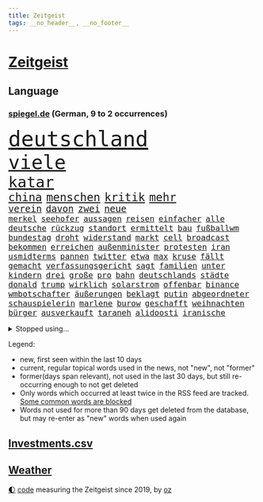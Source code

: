 ```yaml
---
title: Zeitgeist
tags: __no_header__, __no_footer__
---
```


# [Zeitgeist](https://oliz.io/zeitgeist/)

## Language

<h3><a href="https://www.spiegel.de" target="_blank">spiegel.de</a> (German, 9 to 2 occurrences)</h3>
<p style="font-family:monospace">
<span style="font-size:32pt"><a href="news_links.html#deutschland" class="current">deutschland</a></span>
<br>
<span style="font-size:29pt"><a href="news_links.html#viele" class="current">viele</a></span>
<br>
<span style="font-size:23pt"><a href="news_links.html#katar" class="current">katar</a></span>
<br>
<span style="font-size:17pt"><a href="news_links.html#china" class="current">china</a></span>
<span style="font-size:17pt"><a href="news_links.html#menschen" class="current">menschen</a></span>
<span style="font-size:17pt"><a href="news_links.html#kritik" class="current">kritik</a></span>
<span style="font-size:17pt"><a href="news_links.html#mehr" class="current">mehr</a></span>
<br>
<span style="font-size:14pt"><a href="news_links.html#verein" class="current">verein</a></span>
<span style="font-size:14pt"><a href="news_links.html#davon" class="current">davon</a></span>
<span style="font-size:14pt"><a href="news_links.html#zwei" class="current">zwei</a></span>
<span style="font-size:14pt"><a href="news_links.html#neue" class="current">neue</a></span>
<br>
<span style="font-size:12pt"><a href="news_links.html#merkel" class="current">merkel</a></span>
<span style="font-size:12pt"><a href="news_links.html#seehofer" class="new">seehofer</a></span>
<span style="font-size:12pt"><a href="news_links.html#aussagen" class="current">aussagen</a></span>
<span style="font-size:12pt"><a href="news_links.html#reisen" class="current">reisen</a></span>
<span style="font-size:12pt"><a href="news_links.html#einfacher" class="current">einfacher</a></span>
<span style="font-size:12pt"><a href="news_links.html#alle" class="current">alle</a></span>
<span style="font-size:12pt"><a href="news_links.html#deutsche" class="current">deutsche</a></span>
<span style="font-size:12pt"><a href="news_links.html#rückzug" class="current">rückzug</a></span>
<span style="font-size:12pt"><a href="news_links.html#standort" class="current">standort</a></span>
<span style="font-size:12pt"><a href="news_links.html#ermittelt" class="current">ermittelt</a></span>
<span style="font-size:12pt"><a href="news_links.html#bau" class="current">bau</a></span>
<span style="font-size:12pt"><a href="news_links.html#fußballwm" class="current">fußballwm</a></span>
<span style="font-size:12pt"><a href="news_links.html#bundestag" class="current">bundestag</a></span>
<span style="font-size:12pt"><a href="news_links.html#droht" class="current">droht</a></span>
<span style="font-size:12pt"><a href="news_links.html#widerstand" class="current">widerstand</a></span>
<span style="font-size:12pt"><a href="news_links.html#markt" class="current">markt</a></span>
<span style="font-size:12pt"><a href="news_links.html#cell" class="new">cell</a></span>
<span style="font-size:12pt"><a href="news_links.html#broadcast" class="new">broadcast</a></span>
<span style="font-size:12pt"><a href="news_links.html#bekommen" class="current">bekommen</a></span>
<span style="font-size:12pt"><a href="news_links.html#erreichen" class="current">erreichen</a></span>
<span style="font-size:12pt"><a href="news_links.html#außenminister" class="current">außenminister</a></span>
<span style="font-size:12pt"><a href="news_links.html#protesten" class="current">protesten</a></span>
<span style="font-size:12pt"><a href="news_links.html#iran" class="current">iran</a></span>
<span style="font-size:12pt"><a href="news_links.html#usmidterms" class="current">usmidterms</a></span>
<span style="font-size:12pt"><a href="news_links.html#pannen" class="current">pannen</a></span>
<span style="font-size:12pt"><a href="news_links.html#twitter" class="current">twitter</a></span>
<span style="font-size:12pt"><a href="news_links.html#etwa" class="current">etwa</a></span>
<span style="font-size:12pt"><a href="news_links.html#max" class="current">max</a></span>
<span style="font-size:12pt"><a href="news_links.html#kruse" class="current">kruse</a></span>
<span style="font-size:12pt"><a href="news_links.html#fällt" class="current">fällt</a></span>
<span style="font-size:12pt"><a href="news_links.html#gemacht" class="current">gemacht</a></span>
<span style="font-size:12pt"><a href="news_links.html#verfassungsgericht" class="current">verfassungsgericht</a></span>
<span style="font-size:12pt"><a href="news_links.html#sagt" class="current">sagt</a></span>
<span style="font-size:12pt"><a href="news_links.html#familien" class="current">familien</a></span>
<span style="font-size:12pt"><a href="news_links.html#unter" class="current">unter</a></span>
<span style="font-size:12pt"><a href="news_links.html#kindern" class="current">kindern</a></span>
<span style="font-size:12pt"><a href="news_links.html#drei" class="current">drei</a></span>
<span style="font-size:12pt"><a href="news_links.html#große" class="current">große</a></span>
<span style="font-size:12pt"><a href="news_links.html#pro" class="current">pro</a></span>
<span style="font-size:12pt"><a href="news_links.html#bahn" class="current">bahn</a></span>
<span style="font-size:12pt"><a href="news_links.html#deutschlands" class="current">deutschlands</a></span>
<span style="font-size:12pt"><a href="news_links.html#städte" class="current">städte</a></span>
<span style="font-size:12pt"><a href="news_links.html#donald" class="current">donald</a></span>
<span style="font-size:12pt"><a href="news_links.html#trump" class="current">trump</a></span>
<span style="font-size:12pt"><a href="news_links.html#wirklich" class="current">wirklich</a></span>
<span style="font-size:12pt"><a href="news_links.html#solarstrom" class="current">solarstrom</a></span>
<span style="font-size:12pt"><a href="news_links.html#offenbar" class="current">offenbar</a></span>
<span style="font-size:12pt"><a href="news_links.html#binance" class="current">binance</a></span>
<span style="font-size:12pt"><a href="news_links.html#wmbotschafter" class="new">wmbotschafter</a></span>
<span style="font-size:12pt"><a href="news_links.html#äußerungen" class="current">äußerungen</a></span>
<span style="font-size:12pt"><a href="news_links.html#beklagt" class="current">beklagt</a></span>
<span style="font-size:12pt"><a href="news_links.html#putin" class="current">putin</a></span>
<span style="font-size:12pt"><a href="news_links.html#abgeordneter" class="current">abgeordneter</a></span>
<span style="font-size:12pt"><a href="news_links.html#schauspielerin" class="current">schauspielerin</a></span>
<span style="font-size:12pt"><a href="news_links.html#marlene" class="current">marlene</a></span>
<span style="font-size:12pt"><a href="news_links.html#burow" class="new">burow</a></span>
<span style="font-size:12pt"><a href="news_links.html#geschafft" class="current">geschafft</a></span>
<span style="font-size:12pt"><a href="news_links.html#weihnachten" class="current">weihnachten</a></span>
<span style="font-size:12pt"><a href="news_links.html#bürger" class="current">bürger</a></span>
<span style="font-size:12pt"><a href="news_links.html#ausverkauft" class="current">ausverkauft</a></span>
<span style="font-size:12pt"><a href="news_links.html#taraneh" class="new">taraneh</a></span>
<span style="font-size:12pt"><a href="news_links.html#alidoosti" class="new">alidoosti</a></span>
<span style="font-size:12pt"><a href="news_links.html#iranische" class="current">iranische</a></span>
</p>
<details>
<summary>Stopped using...</summary>
<p class="former" style="font-size:12pt">
ikone(750) kraft(750) locker(750) einwohner(748) früh(748) aufgerufen(747) bernd(747) ruhe(747) coronaregeln(746) kliniken(746) menge(746) neuinfektionen(746) reiner(746) senat(746) volker(746) gesamte(745) manager(745) mitte(745) privaten(745) terroristen(745) vermuten(745) vermutlich(745) zuerst(745) bayerische(744) bundesrepublik(744) ddr(744) erinnerungen(744) hört(744) million(744) regisseur(744) schlimm(744) schwedische(744) spanier(744) trägt(744) badenwürttembergs(743) bayerns(743) erheblich(743) gemeinde(743) gemessen(743) hollywood(743) ifoinstitut(743) protestiert(743) sächsischen(743) treibt(743) alpen(742) bedeuten(742) bundesland(742) eugh(742) hongkong(742) theater(742) verfolgen(742) jörg(741) kochinstitut(741) mutmaßlich(741) provinz(741) sicherte(741) spektakulär(741) todesfälle(741) usamerikaner(741) zählen(741) anlass(740) anthony(740) bayerischen(740) cdupolitiker(740) dietmar(740) erzählen(740) kanzlerin(740) kontrolliert(740) leichen(740) rki(740) stößt(740) walter(740) ökonom(740) argumente(739) aufs(739) kapitol(739) null(739) restaurant(739) schwierigkeiten(739) siebentageinzidenz(739) teilnehmer(739) 125(738) 44(738) billionen(738) dominiert(738) englischen(738) hans(738) impfstoff(738) medikamente(738) nachricht(738) rückschlag(738) verbindung(738) voller(738) öffentlichkeit(738) demonstrationen(737) ehren(737) einzug(737) kommission(737) länge(737) schuss(737) selben(737) verspielt(737) wales(737) debüt(736) hamilton(736) leyen(736) riss(736) angerichtet(735) beachten(735) leid(735) persönlich(735) verbindet(735) verlierer(735) wären(735) trauen(734) ebenso(733) schlagzeilen(733) studien(733) störung(733) tonnen(733) trennen(733) viertelfinale(733) anteil(732) aufklären(732) bekamen(732) lieferten(732) steckte(732) entwickeln(731) festgestellt(731) beschränkungen(730) inzidenz(730) stärke(730) älteren(730) eigener(729) fortgesetzt(729) philipp(729) polnische(729) schwerem(729) ständig(729) begriff(728) jemen(728) töten(728) aktivistin(727) näher(727) porsche(727) produzieren(727) sozialdemokraten(727) spektakuläre(727) aktiv(726) gaben(726) impfkampagne(724) laufenden(724) nase(724) gesundheitsministerium(723) prognosen(723) varianten(723) antonio(722) nah(722) alexandra(721) engpässe(721) garten(721) amerikas(719) singapur(719) popstar(718) richard(718) bester(716) chats(716) training(716) trug(716) züge(716) fußballem(715) sergio(715) ungeklärt(713) produziert(712) stört(712) schützt(711) profis(710) angeboten(709) heutigen(709) uhaft(709) schock(707) bundesnetzagentur(703) mindestlohn(703) 91(701) laufbahn(699) patzt(699) ursprünglich(699) entspannt(693) palästinenser(693) strukturen(686) flog(684) leiter(658) mallorca(651) lieferketten(647) niederländer(645) diagnose(638) autobauer(628) fuhren(627) lahmgelegt(615) bein(605) kannte(604) medaille(600) universitäten(593) 15jähriger(571) lahm(571) diplomatische(568) reisenden(565) finanziert(543) afghanischen(540) trost(537) eskalierte(534) bka(533) regierungskoalition(527) dynamo(525) deutschkolumne(511) gegend(509) lehren(506) parlamentswahlen(502) flohen(501) kw(497) mangelware(495) geflüchtet(488) leichten(486) füllen(479) kilogramm(472) erobert(467) abgesehen(464) boston(461) floh(460) winde(454) gelaufen(453) oberbayern(449) amoklauf(445) komitee(443) 120(438) norwegischen(438) bedrohen(430) genervt(430) händen(420) ausfälle(416) regierte(416) zeitungsbericht(415) niedergang(414) überraschende(411) hawaii(410) staatspräsident(403) teamkollege(401) autounfall(399) gesetzentwurf(399) messe(396) fünftel(395) spiegelkorrespondent(395) landtagswahl(394) grafiken(392) anton(391) elfjährige(389) erzbischof(389) exklusiven(388) geladen(388) mehrwertsteuer(388) bedrängnis(386) millionenhöhe(386) briefe(380) einschätzungen(372) coronalage(366) weißer(366) andrang(362) ostdeutschland(358) schlimme(358) gap(357) siegerin(357) 30000(356) 41(355) beliebt(353) härte(353) rechtsextremer(353) schülerin(353) kardashian(351) baldwin(348) generationen(348) gasknappheit(347) verwehrt(345) donbass(342) 77(337) empfindliche(333) gewaltsamen(331) finnland(324) energiekonzern(323) verschiedenen(319) 87(312) verabschieden(312) eukommissionschefin(308) wiegen(306) einfaches(304) einzig(303) beamter(301) südkoreanische(300) sanitäter(299) traurige(299) organisiert(298) rennstall(298) finnlands(297) problematisch(296) audi(294) ben(293) oscar(293) sozialleistungen(293) allzu(288) stuhl(288) wolf(285) zusammenhalt(283) dj(282) mutigen(282) lebensmittelpreise(280) berichteten(279) kassel(277) spielern(276) baute(273) rio(273) vielfalt(273) spaltung(272) glanz(271) tourist(270) handelte(268) iraner(266) verweisen(266) helikopter(263) dresdner(261) pass(261) dramatischer(260) abzuwenden(259) herausgefunden(259) stuttgarter(259) experiment(257) barbara(255) philosoph(255) runter(254) abgeschnitten(252) schätzt(252) zurecht(252) verpflichtende(251) fraglich(250) schnellste(250) infolge(248) dreijährige(246) anhalten(245) weltgesundheitsorganisation(245) radprofi(244) hagelt(242) krause(242) ansprache(241) motiven(240) motiviert(240) 19jährige(239) problems(239) beschuss(236) gestärkt(235) zugesagt(233) analysen(232) drittes(232) bezahlung(230) finaleinzug(230) gebiete(228) 170(226) befanden(225) sanktionspaket(225) sportart(225) sang(223) verfolgungsjagd(222) austausch(221) hochschule(221) bargeld(219) ferne(219) h(219) beitritt(218) bundestrainerin(217) spritpreise(217) saisonende(216) greg(214) ungewiss(214) glaubten(213) monarchie(213) patrick(212) achtzigern(210) breiten(210) landung(210) drücken(209) golfer(209) klassenzimmer(209) abgeschoben(208) niedersächsischen(208) nationalelf(206) burkhard(205) leitungen(205) regie(205) leclerc(204) pole(203) rauch(203) smarten(203) wiedervereinigung(203) downsyndrom(202) frauenfußball(202) natobeitritt(200) auszugehen(199) emtitel(198) verfolgung(198) formel1rennen(197) freundinnen(197) zuflucht(197) g20(196) trauerfeier(196) fußballerinnen(195) zuschauern(195) prag(194) bauten(192) fair(192) humor(192) orientierung(192) wärmer(192) insolvenzen(191) kräften(191) riskieren(191) bühnen(190) pipelines(190) gesenkt(189) packenden(189) lehrerverbände(188) woods(188) rechenschaft(187) 46(186) fellner(185) jamal(184) kotropfen(184) nachfolgerin(184) qualifikation(183) festland(182) gewaltverbrechen(182) nicola(182) nordrheinwestfälischen(181) sammelte(181) bogen(180) ausbeutung(179) bergsteiger(178) generalstaatsanwaltschaft(177) schindler(177) verwechslung(176) arminia(175) bayreuth(173) gefährdete(173) schwedens(173) wehrmacht(172) boomt(171) erfuhr(171) mysteriösen(170) szenario(170) terrorakt(170) aufsteiger(167) brände(167) dänische(167) entbunden(165) rüsten(165) stürmte(165) ungarische(165) di(163) alec(162) walker(162) wütende(162) händeringend(161) kürzt(161) münchens(161) weltverband(161) ablesen(160) gerichtshofs(160) kleinem(160) verdrängt(160) vorrang(160) konzerte(159) privatleute(159) wasserknappheit(159) plagt(158) stramm(158) zurückgelassen(158) assadregimes(157) ewigen(157) momentan(156) unbesetzt(156) lngterminal(155) erleichtert(154) frodeno(154) vermittelte(154) vorgeschrieben(154) längerer(153) populäre(153) schutzmasken(153) umbringen(153) tauscht(152) traktor(152) bgh(151) tschechische(151) fernverkehr(150) kai(150) kleid(150) nationalisten(149) dürren(148) zufrieden(148) balkon(147) profitierten(147) weitreichenden(147) detailliert(146) gremiums(146) hadert(146) starkgemacht(146) vergewaltiger(145) debattiert(144) bezirk(143) elfmeterschießen(143) japanische(143) selbstbestimmung(143) verkörperte(143) beruhigen(142) günter(142) nervös(142) studiert(142) ulrich(141) exmann(140) handgreiflich(140) ortskräfte(140) toben(140) malaika(139) stürmten(138) anhaltende(137) bedrohte(137) einschlafen(137) junta(137) rechtlich(137) tempel(137) empfehlungen(136) riefen(136) uvalde(136) kandidiert(135) spacey(135) spätes(135) erstickte(134) triumphierte(134) unhcr(134) joshua(133) kimmich(133) lenkt(133) nächster(133) prince(133) sandro(133) bar(131) schergen(131) wohnmobil(131) zuwanderer(131) betreuung(130) haushaltspolitik(130) teamchef(130) verschont(130) geschäftsmodell(129) linker(128) verschrieben(128) bahnsteig(126) pendler(126) putsch(126) unentschieden(126) monatelanger(125) bruno(124) nähert(124) posse(124) sahen(124) übernahmen(124) favre(123) schwul(123) verfassungsänderung(123) 20jähriger(122) rechtskräftig(122) erfinder(121) nahrung(121) persönlicher(121) kämen(120) rudert(120) brett(119) emmy(119) wmhalbfinale(119) einschlagen(117) mob(117) schlachten(117) wozu(117) beurlaubt(116) fashion(116) löcher(116) regenbogenfahne(116) vosstecklenburg(116) befördert(115) bemerkenswert(115) glücklos(115) hardliner(115) pay(115) plakate(115) l(114) riesig(114) bremsten(113) kadyrow(113) ramsan(113) technologie(113) zeige(113) campus(112) passau(112) säure(112) feststellen(111) geeigneten(111) hungernden(111) weltstar(111) überwunden(111) rast(110) hof(109) verstoßen(109) eautos(108) extra(108) kilo(108) alain(107) elvis(107) energieunternehmen(107) mogelpackung(107) niedersachsens(107) normalisierung(107) zelt(107) kette(106) orientieren(106) erlegen(105) frauenrechte(105) week(105) zuhause(105) bergregion(104) funktionierte(104) oslo(104) rätselhaft(104) gustav(103) layla(103) nahrungsmittelpreise(103) bahnstreik(102) brettspiel(102) eingeschlagen(102) energiesektor(101) paulo(101) são(101) 17jährigen(100) handgemenge(100) na(100) partien(100) schlief(100) achterbahn(99) gasverbraucher(99) wundersame(99) lucas(98) innenstadt(97) patientinnen(97) sexistische(97) unabhängigkeitsreferendum(97) klagten(96) verbands(96) aktueller(95) außenwelt(95) edinburgh(95) haller(95) saisonauftakt(95) czaja(93) privater(93) verträge(93) wählten(93) nördlich(92) doppelleben(91) gefährt(91) lizenzen(91) pistorius(91) prüfungen(91) rückzieher(91) topverdiener(91) verblüffende(91) ausreißer(90) bergwanderer(90) demografische(90) grönland(90) massentauglich(90) onlinemarktplatz(90) tagebücher(90) 6000(89) ablaufen(89) abschneidet(89) erzeugen(89) gassperren(89) lokals(89) menschenrechtsorganisationen(89) drehten(88) elefant(88) filmregisseur(88) freispruch(88) krawall(88) mangellage(88) skifahrer(88) toilette(88) format(87) anfühlt(86) ausbleiben(86) gelähmt(86) grundsteuer(86) rechtsradikaler(86) rollendes(86) salz(86) vermietern(86) anhaltspunkte(85) feststellung(85) handgreiflichkeiten(85) lebensjahr(85) raubt(85) scheiterten(85) sinatra(85) sommerfest(85) uber(85) wuchtigen(85) zugverkehr(85) kategorie(84) rekordzeit(84) schockmoment(84) schottischen(84) verabreicht(84) wettbewerbe(84) entgegengestellt(83) radfahrer(83) realpolitik(83) solidarisierte(83) 132(82) 60jährige(82) größtes(82) milizen(82) sicherheitslage(82) stoffe(82) woman(82) überragte(82) aufrechterhalten(81) dänischer(81) gender(81) lokalen(81) unterschlupf(81) aufatmen(80) diffusen(80) markenkern(80) nordsyrien(80) rekruten(80) scheinheiligkeit(80) 134(79) bestritten(79) kanalinsel(79) mateusz(79) schlossen(79) selbstbewusst(79) abwehrspielerin(78) gefühlt(78) gesang(78) heizung(78) trailer(78) umverteilung(78) atomenergiebehörde(77) entgegenwirken(77) farce(77) seid(77) torpediert(77) zerstörungen(77) üblich(77) holten(76) landeschef(76) notbremsung(76) supermarktkette(76) twitteraccount(76) bestsellerautor(75) e10(75) hinterlegt(75) medizin(75) preissteigerung(75) 14jährige(74) kriselnden(74) manipulation(74) passte(74) rauf(74) vereinbarten(74) einzuziehen(73) formel1weltmeister(73) modediscounter(73) notfallplan(73) nothing(73) prototypen(73) stabhochspringer(73) gleichberechtigten(72) jared(72) marvin(72) prosieben(72) pullover(72) rudolph(72) shitstorm(72) verpflichtungen(72) überwiegend(72) coronaisolation(71) familienurlaub(71) ghislaine(71) krankenhausgesellschaft(71) maxwell(71) mitansehen(71) politikwissenschaftler(71) spieleklassiker(71) vergebens(71) vorschlagen(71) wunden(71) angeln(70) baerbocks(70) befreite(70) eingekesselt(70) krankenhauses(70) ost(70) souveräner(70) vertuscht(70) bestes(69) evakuieren(69) fremdverschulden(69) parteikollegin(69) professor(69) slogan(69) straelen(69) viking(69) walisischen(69) zuschüssen(69) ermutigt(68) generalleutnant(68) streiks(68) 25000(67) bambi(67) indischer(67) steuerpläne(67) widersprach(67) andauernden(66) erhebliches(66) garantiert(66) schenkte(66) staatsfernsehens(66) 131(65) anwärter(65) gasumlage(65) großflächige(65) kriegstreiberin(65) petraeus(65) stärkt(65) unoflüchtlingshilfswerk(65) besetzung(64) booten(64) bundesgeschäftsführer(64) canceln(64) drüben(64) eingeschlossene(64) endstation(64) skelettierte(64) usgeneral(64) wünsche(64) 138(63) fußballzweitligist(63) leiterin(63) manövern(63) modeste(63) uralte(63) ussenat(63) 43jährigen(62) abgelegensten(62) beleidigte(62) films(62) frachtschiff(62) künste(62) leverkusener(62) mangelnden(62) musiala(62) porträt(62) sturgeon(62) wackelige(62) 1955(61) achterbahnfahrt(61) disco(61) gesunde(61) lederhosen(61) linder(61) marken(61) aufgewachsen(60) handbremse(60) klassenzimmern(60) volksparkstadion(60) völkerrechtswidrig(60) erklärten(59) janeiro(59) 63(58) coronainfektionen(58) festzelt(58) steuerentlastung(58) verschlossen(58) übernahm(58) befehlsgeber(57) filzaffäre(57) ironman(57) kappt(57) keinesfalls(57) lebensgefährliche(57) patzte(57) verurteilter(57) weigerte(57) anfangs(56) furtwängler(56) geldwäsche(56) grenzstadt(56) ramona(56) steuersatz(56) abfedern(55) ballkontakt(55) bronzemedaille(55) einstand(55) hurrikans(55) oscarpreisträger(55) woanders(55) ardchef(54) audretsch(54) filmfest(54) flüchtling(54) 19jährigen(53) altern(53) entschlossene(53) fische(53) havanna(53) kubas(53) schmuck(53) skrupel(53) wallraff(53) abschläge(52) sabotageakten(52) twittert(52) analysieren(51) annexion(51) geöffnete(51) kita(51) rutschen(51) glaubwürdigkeit(50) richtete(50) schlaganfall(50) spülen(50) angler(49) auseinander(49) auszählungen(49) beschaffen(49) detonierte(49) gekracht(49) geschasst(49) lettland(49) populär(49) unternimmt(49) bellen(48) bundesebene(48) finne(48) randale(48) senkung(48) verbal(48) abgabefrist(47) haufen(47) rückten(47) unomenschenrechtsbüro(47) drehbuchautor(46) staatsfonds(46) zeichnete(46) zweistellig(46) eröffneten(45) feierlaune(45) fernhalten(45) kinderbuch(45) ladekabel(45) pilotengewerkschaft(45) tabellenplatz(45) absatz(44) befürworten(44) entgehen(44) fortuna(44) irgendwie(44) kindergarten(44) klang(44) nervösen(44) rekordzahl(44) speisen(44) biermann(43) indigener(43) rechtsradikale(43) vorreiter(43) feierten(42) rassistischer(42) versiegt(42) vertuschung(42) yorker(42) zerlegt(42) brummt(41) recherchierte(41) rechnungen(41) usbörsenaufsicht(41) verfügbaren(41) versuchter(41) johan(40) leistungssport(40) aufholjagd(39) ausbilden(39) berührt(39) erkältungssymptome(39) fraktionsvize(39) produzenten(39) riga(39) austragen(38) chengdu(38) vorbeikommen(38) antideutsche(37) ausgestattet(37) auszulösen(37) breite(37) grundsätzliche(37) heiliges(37) senioren(37) singer(37) dracula(36) finanzministerium(36) menopause(36) republikanische(36) toren(36) wohngeld(36) iranerinnen(35) laos(35) lasst(35) leverkusens(35) listen(35) stemmen(35) tel(35) tüten(35) gegenangriff(34) himalaja(34) lebensmittelhändler(34) realitystar(34) seidl(34) überraschender(34) expertenteam(33) freiwilliger(33) lungeninfektion(33) malte(33) podiumsdiskussion(33) schulbezirk(33) verwirrt(33) zurückeroberten(33) zurückgekommen(33) ältester(33) abgrenzung(32) baltische(32) eautobauer(32) entkam(32) recherche(32) titelverteidigung(32) verursachte(32) wahlgang(32) überqueren(32) denis(31) elften(31) gebrauchen(31) prozessauftakt(31) rängen(31) sommerhaus(31) bluthund(30) gedächtnisverlust(30) gesunkenen(30) vollmundigen(30) ausnahmsweise(29) betrogen(29) fachmesse(29) glückwünsche(29) maschinenpistole(29) schlüsse(29) thatcher(29) versorgern(29) verzögern(29) angezündet(28) bedeutendsten(28) firmenpleiten(28) irland(28) schotten(28) vermasselte(28) angelina(27) eingriff(27) fußballfans(27) handelskette(27) jolie(27) masterplan(27) modewelt(27) nationaltrainer(27) publikumsliebling(27) sparta(27) verschenkt(27) a3(26) enthauptet(26) kolonialismus(26) stillstand(26) triathlon(26) wandgemälde(26) auszug(25) gigantischen(25) lähmungen(25) protestcamp(25) vattenfall(25) wendepunkt(25) angreifen(24) aviv(24) bedeutende(24) erschließen(24) festung(24) finanzämter(24) kilometerlang(24) passagier(24) tshirt(24) anstrengen(23) autorennen(23) eigenschaften(23) einsamkeit(23) einsicht(23) erwähnung(23) gedreht(23) graz(23) illegales(23) mitteilte(23) ostfriesland(23) verfasser(23) zahnarzt(23) zähne(23) alla(22) buckingham(22) filmgeschichte(22) kompliziert(22) milliardenjongleur(22) nachbarstaat(22) palace(22) prunkvollen(22) pugatschowa(22) aussortiert(21) auswärtsspiele(21) bewaffnete(21) inzidenzen(21) kontern(21) laufsteg(21) persönlichkeiten(21) zimmer(21) 47jährige(20) arzneimittel(20) bereichert(20) fortschritte(20) geströmt(20) heutzutage(20) vornehmen(20) zeilen(20) chronische(19) durchgesetzt(19) machtwechsel(19) manches(19) oppositionspartei(19) totaler(19) trüb(19) verwundung(19) windhorst(19) arbeitsgericht(18) bruch(18) ewa(18) initiiert(18) londonmarathon(18) verpassten(18) verzeichnen(18) vorausgesagt(18) smartwatch(17) spätere(17) berchtesgadener(16) brunsbüttel(16) bürgerliche(16) freiwillige(16) fridays(16) königsfamilie(16) niemann(16) propagandisten(16) testfahrt(16) versorgungssicherheit(16) filmstarts(15) hustensaft(15) riskante(15) staatlicher(15) steuerzahlern(15) teilmobilmachung(15) bundespräsidentenwahl(14) chemie(14) eineinhalb(14) ernähren(14) erziehen(14) kommissar(14) oktoberfests(14) unileben(14) wahllokale(14) ballistische(13) bornholm(13) claas(13) gunners(13) hilary(13) jazz(13) militärdienst(13) olivier(13) relotius(13) schmutzig(13) bewaffnen(12) feministischen(12) fünfzigerjahren(12) maximalen(12) mitgebracht(12) störer(12) überraschte(12) arbeitsbelastung(11) ausmaßes(11) contest(11) eurovision(11) hit(11) nobelpreis(11) rechtswidrig(11) tendenz(11) unerwartete(11) wirbelsturm(11)
</p>
</details>
<p>Legend:
<ul>
<li><span class="new">new</span>, first seen within the last 10 days</li>
<li><span class="current">current</span>, regular topical words used in the news, not "new", not "former"</li>
<li><span class="former">former(days span relevant)</span>, not used in the last 30 days, but still re-occurring enough to not get deleted</li>
<li>Only words which occurred at least twice in the RSS feed are tracked. <a href="language/filters.py">Some common words are blocked</a></li>
<li>Words not used for more than 90 days get deleted from the database, but may re-enter as "new" words when used again</li>
</ul>
</p>

## [Investments](investments.html)[.csv](investments.csv)

## [Weather](weather.html)

<footer>
<a href="javascript:toggleTheme()" class="nav">🌓</a>
<a href="https://github.com/ooz/zeitgeist">code</a> measuring the Zeitgeist since 2019, by <a href="https://oliz.io">oz</a>
</footer>
